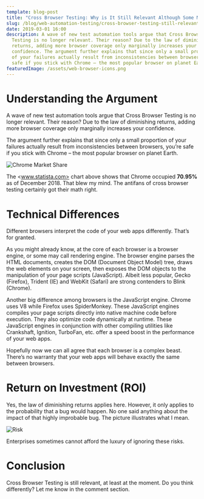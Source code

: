 ```yaml
---
template: blog-post
title: "Cross Browser Testing: Why is It Still Relevant Although Some May Say Otherwise?"
slug: /blog/web-automation-testing/cross-browser-testing-still-relevant/
date: 2019-03-01 16:00
description: A wave of new test automation tools argue that Cross Browser
  Testing is no longer relevant. Their reason? Due to the law of diminishing
  returns, adding more browser coverage only marginally increases your
  confidence. The argument further explains that since only a small proportion
  of your failures actually result from inconsistencies between browsers, you’re
  safe if you stick with Chrome – the most popular browser on planet Earth.
featuredImage: /assets/web-browser-icons.png
---
```

# Understanding the Argument

A wave of new test automation tools argue that Cross Browser Testing is no longer relevant. Their reason? Due to the law of diminishing returns, adding more browser coverage only marginally increases your confidence.

The argument further explains that since only a small proportion of your failures actually result from inconsistencies between browsers, you’re safe if you stick with Chrome – the most popular browser on planet Earth.

![Chrome Market Share](/assets/chrome-market-share.png "Chrome Market Share")

The <www.statista.com> chart above shows that Chrome occupied **70.95%** as of December 2018. That blew my mind. The antifans of cross browser testing certainly got their math right.

# Technical Differences

Different browsers interpret the code of your web apps differently. That’s for granted.

As you might already know, at the core of each browser is a browser engine, or some may call rendering engine. The browser engine parses the HTML documents, creates the DOM (Document Object Model) tree, draws the web elements on your screen, then exposes the DOM objects to the manipulation of your page scripts (JavaScript). Albeit less popular, Gecko (Firefox), Trident (IE) and WebKit (Safari) are strong contenders to Blink (Chrome).

Another big difference among browsers is the JavaScript engine. Chrome uses V8 while Firefox uses SpiderMonkey. These JavaScript engines compiles your page scripts directly into native machine code before execution. They also optimize code dynamically at runtime. These JavaScript engines in conjunction with other compiling utilities like Crankshaft, Ignition, TurboFan, etc. offer a speed boost in the performance of your web apps.

Hopefully now we can all agree that each browser is a complex beast. There’s no warranty that your web apps will behave exactly the same between browsers.

# Return on Investment (ROI)

Yes, the law of diminishing returns applies here. However, it only applies to the probability that a bug would happen. No one said anything about the impact of that highly improbable bug. The picture illustrates what I mean.

![Risk](/assets/risk.jpeg "Risk")

Enterprises sometimes cannot afford the luxury of ignoring these risks.

# Conclusion

Cross Browser Testing is still relevant, at least at the moment. Do you think differently? Let me know in the comment section.
